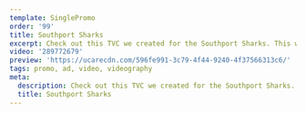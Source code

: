 ```yaml
---
template: SinglePromo
order: '99'
title: Southport Sharks
excerpt: Check out this TVC we created for the Southport Sharks. This was played live across the country and on the big screen at their game.
video: '289772679'
preview: 'https://ucarecdn.com/596fe991-3c79-4f44-9240-4f37566313c6/'
tags: promo, ad, video, videography
meta:
  description: Check out this TVC we created for the Southport Sharks. This was played live across the country and on the big screen at their game.
  title: Southport Sharks
---
```

